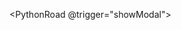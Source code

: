 <script setup lang="ts">

import {ref} from 'vue';

import { data as posts } from './python.data.ts';

const htmlContent = ref('');
const dialogRef = ref('');
const myButton = ref('');

const showModal = (uid) => {
  if (uid && uid in posts){
      htmlContent.value = posts[uid];
      dialogRef.value?.show();
  }
};

const hideModal = () => {
  dialogRef.value?.close();
};


</script>


<style src="../styles/roadmap.scss"></style>


<PythonRoad @trigger="showModal"></PythonRoad>


<dialog ref="dialogRef" class="roadmap-dialog">
    <PostOverview
        :feature="htmlContent"
        @close-modal="hideModal">
    </PostOverview>
</dialog>



